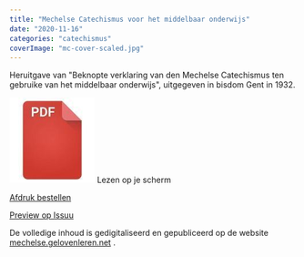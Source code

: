 ```yaml
---
title: "Mechelse Catechismus voor het middelbaar onderwijs"
date: "2020-11-16"
categories: "catechismus"
coverImage: "mc-cover-scaled.jpg"
---
```


Heruitgave van "Beknopte verklaring van den Mechelse Catechismus ten gebruike van het middelbaar onderwijs", uitgegeven in bisdom Gent in 1932.

<!--more-->

[![pdf](images/2bdd26a893f94f1d69b5a89ee751a599-150x150.jpg)](https://storage.googleapis.com/geloven-leren/printerboekjes/mechelse-catechismus-1623.pdf) Lezen op je scherm

[Afdruk bestellen](https://www.peecho.com/print/en/758890)

[Preview op Issuu](https://issuu.com/vicmortelmans/docs/mechelse-catechismus-1623)

De volledige inhoud is gedigitaliseerd en gepubliceerd op de website [mechelse.gelovenleren.net](https://mechelse.gelovenleren.net/)
.

